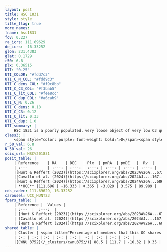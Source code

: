 ```yaml
---
layout: post
title: HSC 1831
style: style
title_flag: true
more_names: 
fname: hsc1831
fov: 0.227
ra_icrs: 111.69629
de_icrs: -16.33252
glon: 231.4383
glat: 0.1729
r50: 6.8
plx: 0.36515
UTI: "0.25"
UTI_COLOR: "#fdd7c3"
UTI_C_N_COL: "#fdd9c3"
UTI_C_dens_COL: "#f9c8bb"
UTI_C_C3_COL: "#f3bab5"
UTI_C_lit_COL: "#fee8cc"
UTI_C_dup_COL: "#a6cab9"
UTI_C_N: 0.26
UTI_C_dens: 0.18
UTI_C_C3: 0.12
UTI_C_lit: 0.33
UTI_C_dup: 1.0
UTI_summary: |
    HSC 1831 is a poorly populated, very loose object of very low C3 quality. It was recently reported in the literature. This object shares a large percentage of members with a later reported entry.
class3: |
    <span style="color: purple; font-weight: bold;">D</span><span style="color: red; font-weight: bold;">C</span>
r_50_val: 6.8
N_50_val: 26
scix_url: HSC%201831
posit_table: |
    | Reference    | RA    | DEC   | Plx  | pmRA  | pmDE   |  Rv  |
    | :---         | :---: | :---: | :---: | :---: | :---: | :---: |
    |[Hunt & Reffert (2023)](https://scixplorer.org/abs/2023A%26A...673A.114H) | 111.661 | -16.433 | 0.347 | -3.033 | 3.564 | -- |
    |[Cavallo et al. (2024)](https://scixplorer.org/abs/2024AJ....167...12C) | 111.705 | -16.317 | 0.338 | -- | -- | -- |
    |[Hunt & Reffert (2024)](https://scixplorer.org/abs/2024A%26A...686A..42H) | 111.661 | -16.433 | 0.347 | -3.033 | 3.564 | -- |
    | **UCC** |111.696 | -16.333 | 0.365 | -3.029 | 3.575 | 89.989 | 
cds_radec: 111.69629,-16.33252
carousel: UCC_HUNT23
fpars_table: |
    | Reference |  Values |
    | :---  |  :---:  |
    | [Hunt & Reffert (2023)](https://scixplorer.org/abs/2023A%26A...673A.114H) | `AV50=1.87, diffAV50=1.562, MOD50=12.001, logAge50=8.157` |
    | [Cavallo et al. (2024)](https://scixplorer.org/abs/2024AJ....167...12C) | `AV50=2.09, dMod50=12.62, logAge50=8.39, [Fe/H]50=0.32` |
    | [Hunt & Reffert (2024)](https://scixplorer.org/abs/2024A%26A...686A..42H) | `MassJ=114.840` |
shared_table: |
    | Cluster | <span title="Percentage of members that this OC shares with the ones listed">%</span>   | RA   | DEC   | Plx   | pmRA  | pmDE  | Rv | UTI |
    | :-: | :-: |:-: | :-: | :-: | :-: | :-: | :-: | :-: |
    |[CWNU 3752](/_clusters/cwnu3752/)| 88.5 | 111.7 | -16.32 | 0.35 | -3.06 | 3.59 | 58.33 |0.05 |
---
```

